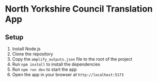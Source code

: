 # North Yorkshire Council Translation App

## Setup

1. Install Node.js
2. Clone the repository
3. Copy the `amplify_outputs.json` file to the root of the project
4. Run `npm install` to install the dependencies
5. Run `npm run dev` to start the app
6. Open the app in your browser at `http://localhost:5173`
